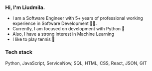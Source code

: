 ### Hi, I'm Liudmila.

- I am a Software Engineer with 5+ years of professional working experience in Software Development 👩‍💻.
- Currently, I am focused on development with Python 🐍
- Also, I have a strong interest in Machine Learning
- I like to play tennis 🎾

### Tech stack
Python, JavaScript, ServiceNow, SQL, HTML, CSS, React, JSON, GIT

<!--
**liupi/liupi** is a ✨ _special_ ✨ repository because its `README.md` (this file) appears on your GitHub profile.

Here are some ideas to get you started:

- 🔭 I’m currently working on ...
- 🌱 I’m currently learning ...
- 👯 I’m looking to collaborate on ...
- 🤔 I’m looking for help with ...
- 💬 Ask me about ...
- 📫 How to reach me: ...
- 😄 Pronouns: ...
- ⚡ Fun fact: ...
-->
